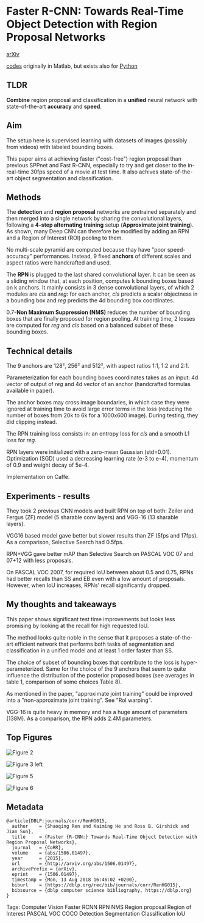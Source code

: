 # Faster R-CNN: Towards Real-Time Object Detection with Region Proposal Networks

[arXiv](https://arxiv.org/abs/1506.01497)

[codes](https://github.com/ShaoqingRen/faster_rcnn) originally in Matlab, but exists also for [Python](https://github.com/rbgirshick/py-faster-rcnn)

## TLDR

**Combine** region proposal and classification in a **unified** neural network with state-of-the-art **accuracy** and **speed**.

## Aim

The setup here is supervised learning with datasets of images (possibly from videos) with labeled bounding boxes.

This paper aims at achieving faster ("cost-free") region proposal than previous SPPnet and Fast R-CNN, especially to try and get closer to the in-real-time 30fps speed of a movie at test time. It also achives state-of-the-art object segmentation and classification.

## Methods

The **detection** and **region proposal** networks are pretrained separately and then merged into a single network by sharing the convolutional layers, following a **4-step alternating training** setup (**Approximate joint training**). As shown, many Deep CNN can therefore be modified by adding an RPN and a Region of Interest (ROI) pooling to them.

No multi-scale pyramid are computed because thay have "poor speed-accuracy" performances. Instead, 9 fixed **anchors** of different scales and aspect ratios were handcrafted and used.

The **RPN** is plugged to the last shared convolutional layer. It can be seen as a sliding window that, at each position, computes k bounding boxes based on k anchors. It mainly consists in 3 dense convolutional layers, of which 2 modules are *cls* and *reg*: for each anchor, *cls* predicts a scalar objectness in a bounding box and *reg* predicts the 4d bounding box coordinates.

0.7-**Non Maximum Suppression (NMS)** reduces the number of bounding boxes that are finally proposed for region pooling. At training time, 2 losses are computed for *reg* and *cls* based on a balanced subset of these bounding boxes.

## Technical details

The 9 anchors are 128², 256² and 512², with aspect ratios 1:1, 1:2 and 2:1.

Parameterization for each bounding boxes coordinates takes as an input: 4d vector of output of *reg* and 4d vector of an anchor (handcrafted formulas available in paper).

The anchor boxes may cross image boundaries, in which case they were ignored at training time to avoid large error terms in the loss (reducing the number of boxes from 20k to 6k for a 1000x600 image). During testing, they did clipping instead.

The RPN training loss consists in: an entropy loss for *cls* and a smooth L1 loss for *reg*.

RPN layers were initialized with a zero-mean Gaussian (std=0.01). Optimization (SGD) used a decreasing learning rate (e-3 to e-4), momentum of 0.9 and weight decay of 5e-4.

Implementation on Caffe.

## Experiments - results

They took 2 previous CNN models and built RPN on top of both: Zeiler and Fergus (ZF) model (5 sharable conv layers) and VGG-16 (13 sharable layers).

VGG16 based model gave better but slower results than ZF (5fps and 17fps). As a comparison, Selective Search had 0.5fps.

RPN+VGG gave better mAP than Selective Search on PASCAL VOC 07 and 07+12 with less proposals.

On PASCAL VOC 2007, for required IoU between about 0.5 and 0.75, RPNs had better recalls than SS and EB even with a low amount of proposals. However, when IoU increases, RPNs' recall significantly dropped.

## My thoughts and takeaways

This paper shows significant test time improvements but looks less promising by looking at the recall for high requested IoU.

The method looks quite noble in the sense that it proposes a state-of-the-art efficient network that performs both tasks of segmentation and classification in a unified model and at least 1 order faster than SS.

The choice of subset of bounding boxes that contribute to the loss is hyper-parameterized. Same for the choice of the 9 anchors that seem to quite influence the distribution of the posterior proposed boxes (see averages in table 1, comparison of some choices Table 8).

As mentioned in the paper, "approximate joint training" could be improved into a "non-approximate joint training". See "RoI warping".

VGG-16 is quite heavy in memory and has a huge amount of parameters (138M). As a comparison, the RPN adds 2.4M parameters.

## Top Figures

![Figure 2](../Ressources/FasterRCNN/Fig2.png "")

![Figure 3 left](../Ressources/FasterRCNN/Fig3left.png "")

![Figure 5](../Ressources/FasterRCNN/Fig5.png "")

![Figure 6](../Ressources/FasterRCNN/Fig6.png "")

## Metadata

```
@article{DBLP:journals/corr/RenHG015,
  author    = {Shaoqing Ren and Kaiming He and Ross B. Girshick and Jian Sun},
  title     = {Faster {R-CNN:} Towards Real-Time Object Detection with Region Proposal Networks},
  journal   = {CoRR},
  volume    = {abs/1506.01497},
  year      = {2015},
  url       = {http://arxiv.org/abs/1506.01497},
  archivePrefix = {arXiv},
  eprint    = {1506.01497},
  timestamp = {Mon, 13 Aug 2018 16:46:02 +0200},
  biburl    = {https://dblp.org/rec/bib/journals/corr/RenHG015},
  bibsource = {dblp computer science bibliography, https://dblp.org}
}
```

Tags: Computer Vision Faster RCNN RPN NMS Region proposal Region of Interest PASCAL VOC COCO Detection Segmentation Classification IoU
